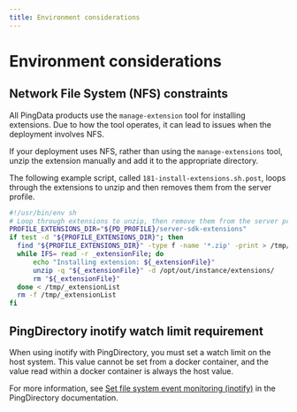 ```yaml
---
title: Environment considerations
---
```


# Environment considerations

## Network File System (NFS) constraints

All PingData products use the `manage-extension` tool for installing extensions. Due to how the tool operates, it can lead to issues when the deployment involves NFS.

If your deployment uses NFS, rather than using the `manage-extensions` tool, unzip the extension manually and add it to the appropriate directory.

The following example script, called `181-install-extensions.sh.post`, loops through the extensions to unzip and then removes them from the server profile.

```sh
#!/usr/bin/env sh
# Loop through extensions to unzip, then remove them from the server profile
PROFILE_EXTENSIONS_DIR="${PD_PROFILE}/server-sdk-extensions"
if test -d "${PROFILE_EXTENSIONS_DIR}"; then
  find "${PROFILE_EXTENSIONS_DIR}" -type f -name '*.zip' -print > /tmp/_extensionList
  while IFS= read -r _extensionFile; do
      echo "Installing extension: ${_extensionFile}"
      unzip -q "${_extensionFile}" -d /opt/out/instance/extensions/
      rm "${_extensionFile}"
  done < /tmp/_extensionList
  rm -f /tmp/_extensionList
fi
```

## PingDirectory inotify watch limit requirement

When using inotify with PingDirectory, you must set a watch limit on the host system. This value cannot be set from a docker container, and the value read within a docker container is always the host value.

For more information, see [Set file system event monitoring (inotify)](https://docs.pingidentity.com/bundle/pingdirectory-90/page/mze1564011493893.html) in the PingDirectory documentation.
